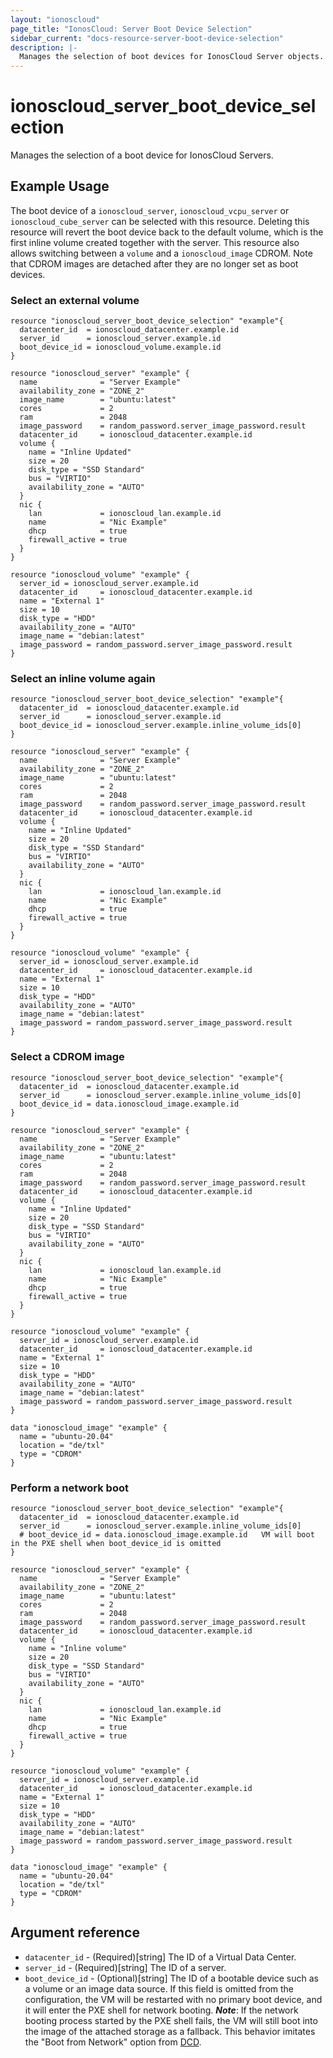 ```yaml
---
layout: "ionoscloud"
page_title: "IonosCloud: Server Boot Device Selection"
sidebar_current: "docs-resource-server-boot-device-selection"
description: |-
  Manages the selection of boot devices for IonosCloud Server objects.
---
```


# ionoscloud_server_boot_device_selection

Manages the selection of a boot device for IonosCloud Servers. 

## Example Usage

The boot device of a `ionoscloud_server`, `ionoscloud_vcpu_server` or `ionoscloud_cube_server` can be selected with this resource.
Deleting this resource will revert the boot device back to the default volume, which is the first inline volume created together with the server.
This resource also allows switching between a `volume` and a `ionoscloud_image` CDROM. Note that CDROM images are detached after they are no longer set as boot devices.

### Select an external volume
```hcl
resource "ionoscloud_server_boot_device_selection" "example"{
  datacenter_id  = ionoscloud_datacenter.example.id
  server_id      = ionoscloud_server.example.id
  boot_device_id = ionoscloud_volume.example.id
}

resource "ionoscloud_server" "example" {
  name              = "Server Example"
  availability_zone = "ZONE_2"
  image_name        = "ubuntu:latest"
  cores             = 2
  ram               = 2048
  image_password    = random_password.server_image_password.result
  datacenter_id     = ionoscloud_datacenter.example.id
  volume {
    name = "Inline Updated"
    size = 20
    disk_type = "SSD Standard"
    bus = "VIRTIO"
    availability_zone = "AUTO"
  }
  nic {
    lan             = ionoscloud_lan.example.id
    name            = "Nic Example"
    dhcp            = true
    firewall_active = true
  }
}

resource "ionoscloud_volume" "example" {
  server_id = ionoscloud_server.example.id
  datacenter_id     = ionoscloud_datacenter.example.id
  name = "External 1"
  size = 10
  disk_type = "HDD"
  availability_zone = "AUTO"
  image_name = "debian:latest"
  image_password = random_password.server_image_password.result
}
```

### Select an inline volume again
```hcl
resource "ionoscloud_server_boot_device_selection" "example"{
  datacenter_id  = ionoscloud_datacenter.example.id
  server_id      = ionoscloud_server.example.id
  boot_device_id = ionoscloud_server.example.inline_volume_ids[0]
}

resource "ionoscloud_server" "example" {
  name              = "Server Example"
  availability_zone = "ZONE_2"
  image_name        = "ubuntu:latest"
  cores             = 2
  ram               = 2048
  image_password    = random_password.server_image_password.result
  datacenter_id     = ionoscloud_datacenter.example.id
  volume {
    name = "Inline Updated"
    size = 20
    disk_type = "SSD Standard"
    bus = "VIRTIO"
    availability_zone = "AUTO"
  }
  nic {
    lan             = ionoscloud_lan.example.id
    name            = "Nic Example"
    dhcp            = true
    firewall_active = true
  }
}

resource "ionoscloud_volume" "example" {
  server_id = ionoscloud_server.example.id
  datacenter_id     = ionoscloud_datacenter.example.id
  name = "External 1"
  size = 10
  disk_type = "HDD"
  availability_zone = "AUTO"
  image_name = "debian:latest"
  image_password = random_password.server_image_password.result
}
```

### Select a CDROM image
```hcl
resource "ionoscloud_server_boot_device_selection" "example"{
  datacenter_id  = ionoscloud_datacenter.example.id
  server_id      = ionoscloud_server.example.inline_volume_ids[0]
  boot_device_id = data.ionoscloud_image.example.id
}

resource "ionoscloud_server" "example" {
  name              = "Server Example"
  availability_zone = "ZONE_2"
  image_name        = "ubuntu:latest"
  cores             = 2
  ram               = 2048
  image_password    = random_password.server_image_password.result
  datacenter_id     = ionoscloud_datacenter.example.id
  volume {
    name = "Inline Updated"
    size = 20
    disk_type = "SSD Standard"
    bus = "VIRTIO"
    availability_zone = "AUTO"
  }
  nic {
    lan             = ionoscloud_lan.example.id
    name            = "Nic Example"
    dhcp            = true
    firewall_active = true
  }
}

resource "ionoscloud_volume" "example" {
  server_id = ionoscloud_server.example.id
  datacenter_id     = ionoscloud_datacenter.example.id
  name = "External 1"
  size = 10
  disk_type = "HDD"
  availability_zone = "AUTO"
  image_name = "debian:latest"
  image_password = random_password.server_image_password.result
}

data "ionoscloud_image" "example" {
  name = "ubuntu-20.04"
  location = "de/txl"
  type = "CDROM"
}
```

### Perform a network boot
```hcl
resource "ionoscloud_server_boot_device_selection" "example"{
  datacenter_id  = ionoscloud_datacenter.example.id
  server_id      = ionoscloud_server.example.inline_volume_ids[0]
  # boot_device_id = data.ionoscloud_image.example.id   VM will boot in the PXE shell when boot_device_id is omitted
}

resource "ionoscloud_server" "example" {
  name              = "Server Example"
  availability_zone = "ZONE_2"
  image_name        = "ubuntu:latest"
  cores             = 2
  ram               = 2048
  image_password    = random_password.server_image_password.result
  datacenter_id     = ionoscloud_datacenter.example.id
  volume {
    name = "Inline volume"
    size = 20
    disk_type = "SSD Standard"
    bus = "VIRTIO"
    availability_zone = "AUTO"
  }
  nic {
    lan             = ionoscloud_lan.example.id
    name            = "Nic Example"
    dhcp            = true
    firewall_active = true
  }
}

resource "ionoscloud_volume" "example" {
  server_id = ionoscloud_server.example.id
  datacenter_id     = ionoscloud_datacenter.example.id
  name = "External 1"
  size = 10
  disk_type = "HDD"
  availability_zone = "AUTO"
  image_name = "debian:latest"
  image_password = random_password.server_image_password.result
}

data "ionoscloud_image" "example" {
  name = "ubuntu-20.04"
  location = "de/txl"
  type = "CDROM"
}
```

## Argument reference

- `datacenter_id` - (Required)[string] The ID of a Virtual Data Center.
- `server_id` - (Required)[string] The ID of a server.
- `boot_device_id` - (Optional)[string] The ID of a bootable device such as a volume or an image data source. If this field is omitted from the configuration, the VM will be restarted with no primary boot device, and it will enter the PXE shell for network booting. 
***Note***: If the network booting process started by the PXE shell fails, the VM will still boot into the image of the attached storage as a fallback. This behavior imitates the "Boot from Network" option from [DCD](https://dcd.ionos.com/).

